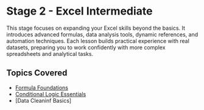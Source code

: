 # Stage 2 - Excel Intermediate  

This stage focuses on expanding your Excel skills beyond the basics. It introduces advanced formulas, data analysis tools, dynamic references, and automation techniques. Each lesson builds practical experience with real datasets, preparing you to work confidently with more complex spreadsheets and analytical tasks.  

## Topics Covered  
- [Formula Foundations](./Formula_Foundations/)
- [Conditional Logic Essentials](./Conditional_Logic_Essentials/)
- [Data Cleaninf Basics]

